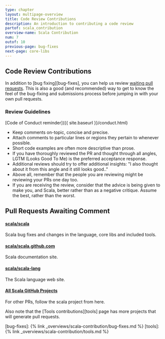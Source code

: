 ```yaml
---
type: chapter
layout: multipage-overview
title: Code Review Contributions
description: An introduction to contributing a code review
partof: scala_contribution
overview-name: Scala Contribution
num: 7
outof: 10
previous-page: bug-fixes
next-page: core-libs
---
```

## Code Review Contributions

In addition to [bug fixing][bug-fixes], you can help us review
[waiting pull requests](#pull-requests-awaiting-comment).
This is also a good (and recommended) way to get to know the feel of
the bug-fixing and submissions process before jumping in with your
own pull requests.


### Review Guidelines

[Code of Conduct reminder]({{ site.baseurl }}/conduct.html)

* Keep comments on-topic, concise and precise.
* Attach comments to particular lines or regions they pertain to whenever possible.
* Short code examples are often more descriptive than prose.
* If you have thoroughly reviewed the PR and thought through all angles, LGTM (Looks Good To Me) is the preferred acceptance response.
* Additional reviews should try to offer additional insights: "I also thought about it from this angle and it still looks good.."
* Above all, remember that the people you are reviewing might be reviewing your PRs one day too.
* If you are receiving the review, consider that the advice is being given to make you, and Scala, better rather than as a negative critique. Assume the best, rather than the worst.

## Pull Requests Awaiting Comment

<div class="container">
<div class="row">
<div class="span4 doc-block">
<h4><a href="https://github.com/scala/scala/pulls">scala/scala</a></h4>
<p>Scala bug fixes and changes in the language, core libs and included tools.</p>
</div>
<div class="span4 doc-block">
<h4><a href="https://github.com/scala/scala.github.com/pulls">scala/scala.github.com</a></h4>
<p>Scala documentation site.</p>
</div>
</div>

<div class="row">
<div class="span4 doc-block">
<h4><a href="https://github.com/scala/scala-lang/pulls">scala/scala-lang</a></h4>
<p>The Scala language web site.</p>
</div>
<div class="span4 doc-block">
<h4><a href="https://github.com/scala">All Scala GitHub Projects</a></h4>
<p>For other PRs, follow the scala project from here.</p>
</div>
</div>
</div>

Also note that the [Tools contributions][tools] page has more projects that will generate pull requests.

[bug-fixes]: {% link _overviews/scala-contribution/bug-fixes.md %}
[tools]: {% link _overviews/scala-contribution/tools.md %}
